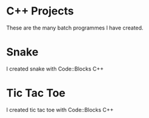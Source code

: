 # C++ Projects
These are the many batch programmes I have created.
# Snake
I created snake with Code::Blocks C++
# Tic Tac Toe
I created tic tac toe with Code::Blocks C++
